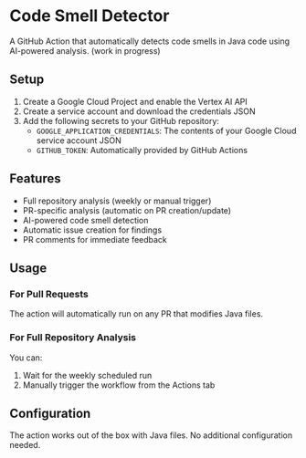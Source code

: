 # Code Smell Detector

A GitHub Action that automatically detects code smells in Java code using AI-powered analysis. (work in progress)

## Setup

1. Create a Google Cloud Project and enable the Vertex AI API
2. Create a service account and download the credentials JSON
3. Add the following secrets to your GitHub repository:
   - `GOOGLE_APPLICATION_CREDENTIALS`: The contents of your Google Cloud service account JSON
   - `GITHUB_TOKEN`: Automatically provided by GitHub Actions

## Features

- Full repository analysis (weekly or manual trigger)
- PR-specific analysis (automatic on PR creation/update)
- AI-powered code smell detection
- Automatic issue creation for findings
- PR comments for immediate feedback

## Usage

### For Pull Requests
The action will automatically run on any PR that modifies Java files.

### For Full Repository Analysis
You can:
1. Wait for the weekly scheduled run
2. Manually trigger the workflow from the Actions tab

## Configuration

The action works out of the box with Java files. No additional configuration needed.
